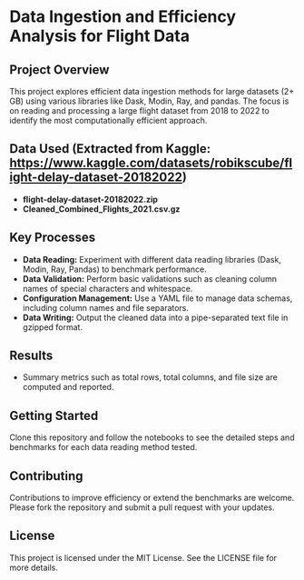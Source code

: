 # Data Ingestion and Efficiency Analysis for Flight Data

## Project Overview
This project explores efficient data ingestion methods for large datasets (2+ GB) using various libraries like Dask, Modin, Ray, and pandas. The focus is on reading and processing a large flight dataset from 2018 to 2022 to identify the most computationally efficient approach.

## Data Used (Extracted from Kaggle: https://www.kaggle.com/datasets/robikscube/flight-delay-dataset-20182022)
- **flight-delay-dataset-20182022.zip**
- **Cleaned_Combined_Flights_2021.csv.gz**

## Key Processes
- **Data Reading:** Experiment with different data reading libraries (Dask, Modin, Ray, Pandas) to benchmark performance.
- **Data Validation:** Perform basic validations such as cleaning column names of special characters and whitespace.
- **Configuration Management:** Use a YAML file to manage data schemas, including column names and file separators.
- **Data Writing:** Output the cleaned data into a pipe-separated text file in gzipped format.

## Results
- Summary metrics such as total rows, total columns, and file size are computed and reported.

## Getting Started
Clone this repository and follow the notebooks to see the detailed steps and benchmarks for each data reading method tested.

## Contributing
Contributions to improve efficiency or extend the benchmarks are welcome. Please fork the repository and submit a pull request with your updates.

## License
This project is licensed under the MIT License. See the LICENSE file for more details.
